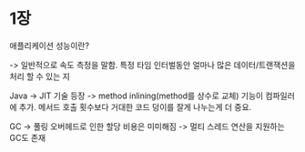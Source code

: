 # 1장

애플리케이션 성능이란?

-> 일반적으로 속도 측정을 말함. 특정 타임 인터벌동안 얼마나 많은 데이터/트랜잭션을 처리 할 수 있는 지

Java -> JIT 기술 등장 -> method inlining(method를 상수로 교체) 기능이 컴파일러에 추가. 메서드 호출 횟수보다 거대한 코드 덩이를 잘게 나누는게 더 중요.

GC -> 풀링 오버헤드로 인한 할당 비용은 미미해짐 -> 멀티 스레드 연산을 지원하는 GC도 존재
